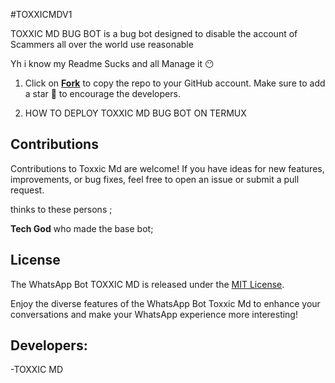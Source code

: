 #TOXXICMDV1



TOXXIC MD BUG BOT is a bug bot designed to disable the account of Scammers all over the world use  reasonable

Yh i know my Readme Sucks and all Manage it 😶

1. Click on **[Fork](https://github.com/Toxic1239/TOXXIC_BUG_BOT/fork)** to copy the repo to your GitHub account. Make sure to add a star 🌟 to encourage the developers.

2. HOW TO DEPLOY TOXXIC MD BUG BOT ON TERMUX



## Contributions

Contributions to Toxxic Md are welcome! If you have ideas for new features, improvements, or bug fixes, feel free to open an issue or submit a pull request. <br>

   thinks to these persons ;

   **Tech God** who made the base bot; <br>


## License

The WhatsApp Bot TOXXIC MD is released under the [MIT License](https://opensource.org/licenses/MIT).

Enjoy the diverse features of the WhatsApp Bot Toxxic Md to enhance your conversations and make your WhatsApp experience more interesting!

## Developers:

-TOXXIC MD
